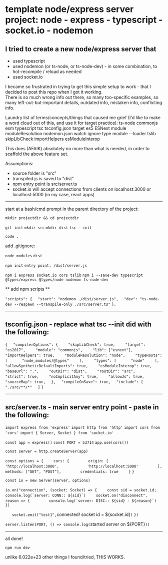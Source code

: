 
# template node/express server project:  node - express - typescript - socket.io - nodemon


## I tried to create a new node/express server that
 - used typescript
 - used nodemon (or ts-node, or ts-node-dev) - in some combination, to hot-recompile / reload as needed
 - used socket.io 


I became so frustrated in trying to get this simple setup to work - that I decided to post this repo when I got it working.  
There is so much wrong info out there, so many too-specific examples, so many left-out-but-important details, outdated info, mistaken info, conflicting info.

Laundry list of terms/concepts/things that caused me grief (I'd like to make a word cloud out of this, and use it for target practice):
ts-node commonjs esm typescript tsc tsconfig.json target es5 ESNext module moduleResolution nodemon.json watch ignore type module --loader tslib skipLibCheck importHelpers esModuleInterop

This does (AFAIK) absolutely no more than what is needed, in order to scaffold the above feature set.

Assumptions:
- source folder is "src"
- transpiled js is saved to "dist"
- npm entry point is src/server.ts
- socket.io will accept connections from clients on localhost:3000 or localhost:5000 (in my case, react apps)


---

start at a bash/cmd prompt in the parent directory of the project:


`mkdir projectdir && cd projectdir`

`git init`
`mkdir src`
`mkdir dist`
`tsc --init`

`code .`

add .gitignore:

  `node_modules`
  `dist`

`npm init`
`entry point: /dist/server.js`


`npm i express socket.io cors tslib`
`npm i --save-dev typescript @types/express @types/node nodemon ts-node-dev`


** add npm scripts **


  `"scripts": {`
  `  "start": "nodemon ./dist/server.js",`
  `  "dev": "ts-node-dev --respawn --transpile-only ./src/server.ts"`
  `},`


---

## tsconfig.json - replace what tsc --init did with the following:

`{`
`  "compilerOptions": {`
`    "skipLibCheck": true,`
`    "target": "es2017",`
`    "module": "commonjs",`
`    "lib": ["esnext"],`
`    "importHelpers": true,`
`    "moduleResolution": "node",`
`    "typeRoots": [`
`      "node_modules/@types"`
`    ],`
`    "types": [`
`      "node"`
`    ],`
`    "allowSyntheticDefaultImports": true,`
`    "esModuleInterop": true,`
`    "baseUrl": ".",`
`    "outDir": "dist",`
`    "rootDir": "src",`
`    "strict": true,`
`    "noImplicitAny": true,`
`    "allowJs": true,`
`    "sourceMap": true,`
`  },`
`  "compileOnSave": true,`
`  "include": [`
`    "./src/**/*"`
`  ]`
`}`


---

## src/server.ts - main server entry point - paste in the following:

`import express from 'express'`
`import http from 'http'`
`import cors from 'cors'`
`import { Server, Socket } from 'socket.io'`

`const app = express()`
`const PORT = 53714`
`app.use(cors())`

`const server = http.createServer(app)`

`const options = {`
`    cors: {`
`        origin: [`
`            'http://localhost:3000',`
`            'http://localhost:5000'`
`        ],`
`        methods: ["GET", "POST"],`
`        credentials: true`
`    }`
`}`

`const io = new Server(server, options)`

`io.on("connection", (socket: Socket) => {`
`    const sid = socket.id;`
``    console.log(`server: CONN:: ${sid}`)``
`    socket.on("disconnect", reason => {`
``        console.log(`server: DISC:: ${sid} - ${reason}`)``
`    })`

`    socket.emit("test1", `connected!  socket id = ${socket.id}`)`
`})`

`server.listen(PORT, () => console.log(`started server on ${PORT}`))`


---

all done!

`npm run dev`

unlike 6.022e+23 other things I found/tried, THIS WORKS.


